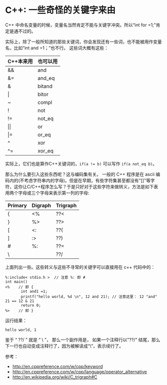 # C++: 一些奇怪的关键字来由


C++ 中命名变量的时候，变量名当然肯定不能与关键字冲突。所以“int for =1;”肯定是通不过的。
 
实际上，除了一般所知道的那些关键词，你会发现还有一些词，也不能被用作变量名，比如“int and =1；”也不行。
这些词大概有这些：


|C++本来用|	也可以用|
|:-------|:--------|
&&	|and
&= |	and_eq
&	|bitand
\|	|bitor
~	|compl
!	|not
!=	|not_eq
\|\|	| or
\|=	|or_eq
^	|xor
^=	|xor_eq

实际上，它们也是算作C++关键词的，```if(a != b)``` 可以写作 ```if(a not_eq b)```。

那么为什么要引入这些东西呢？这与编码集有关。
一般的 C++ 程序是在 ascii 编码内的(不考虑字符串内的字母)。但是在早期，有些字符集甚至都没有"[]"等字符，这你让C/C++程序怎么写？于是只好对于这些字符来做转义，方法是如下表用两个字母或三个字母来表示第一列的字母:

|Primary |	Digraph	| Trigraph |
|:-------|:--------|:--------|
{	|<% |	??<
} |	%>	| ??>
[ |	<:	| ??(
]	| :>	| ??)
\#	| %:	| ??=
\ |  | ??/	

上面列出一些。这些转义与这些不寻常的关键字可以直接用在 c++ 代码中的：
```
%:include< stdio.h >  // 注意 %: 即 #
int main()
<%    // 即 {
       int and1 =1;
       printf("hello world, %d \n", 12 and 21); // 注意这里： 12 "and" 21 == 12 & 21
       return 0;
%>    // 即 }
```
运行结果：
```
hello world, 1 
```

鉴于 “ ??/ ” 就是 “ \ ”， 那么一个副作用是， 如果一个注释行以"??/" 结尾，那么下一行也自动变成注释行了，因为被解读成“\”，表示续行了。

参考：
- http://en.cppreference.com/w/cpp/keyword
- http://en.cppreference.com/w/cpp/language/operator_alternative
- http://en.wikipedia.org/wiki/C_trigraph#C
